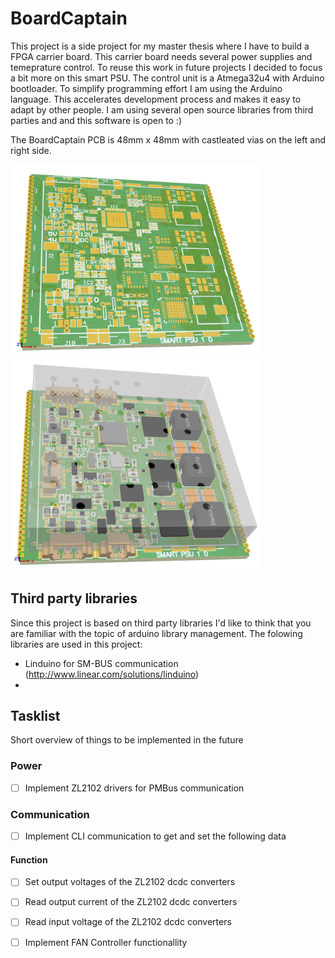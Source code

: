 # BoardCaptain

This project is a side project for my master thesis where I have to build a FPGA carrier board. This carrier board needs several power supplies and temeprature control. To reuse this work in future projects I decided to focus a bit more on this smart PSU. The control unit is a Atmega32u4 with Arduino bootloader. To simplify programming effort I am using the Arduino language. This accelerates development process and makes it easy to adapt by other people. I am using several open source libraries from third parties and and this software is open to :)

The BoardCaptain PCB is 48mm x 48mm with castleated vias on the left and right side.

<img src="img/3d_no_components.png?raw=true" width="400"/>
<img src="img/3d_components.png?raw=true " width="400"/>

## Third party libraries

Since this project is based on third party libraries I'd like to think that you are familiar with the topic of arduino library management. The folowing libraries are used in this project:

 - Linduino for SM-BUS communication (http://www.linear.com/solutions/linduino)
 - 


 ## Tasklist

Short overview of things to be implemented in the future

 ### Power
 - [ ] Implement ZL2102 drivers for PMBus communication
 ### Communication
 - [ ] Implement CLI communication to get and set the following data
 #### Function
 - [ ] Set output voltages of the ZL2102 dcdc converters
 - [ ] Read output current of the ZL2102 dcdc converters
 - [ ] Read input voltage of the ZL2102 dcdc converters
 - [ ] Implement FAN Controller functionallity





